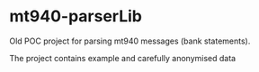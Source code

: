 # mt940-parserLib
Old POC project for parsing mt940 messages (bank statements). 

The project contains example and carefully anonymised data 